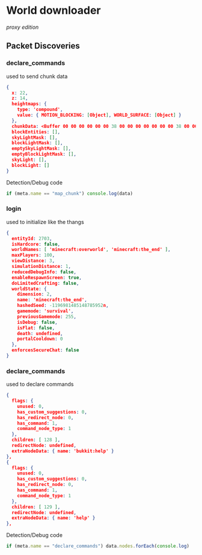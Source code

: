 # World downloader
*proxy edition*

## Packet Discoveries
### declare_commands
used to send chunk data

```json
{
  x: 22,
  z: 14,
  heightmaps: {
    type: 'compound',
    value: { MOTION_BLOCKING: [Object], WORLD_SURFACE: [Object] }
  },
  chunkData: <Buffer 00 00 00 00 00 00 38 00 00 00 00 00 00 00 38 00 00 00 00 00 00 00 38 00 00 00 00 00 00 00 38 00 00 00 00 00 00 00 38 00 00 00 00 00 00 00 38 00 00 00 ... 78 more bytes>,
  blockEntities: [],
  skyLightMask: [],
  blockLightMask: [],
  emptySkyLightMask: [],
  emptyBlockLightMask: [],
  skyLight: [],
  blockLight: []
}
```

Detection/Debug code
```js
if (meta.name == "map_chunk") console.log(data)
```

### login
used to initialize like the thangs
```json
{
  entityId: 2703,
  isHardcore: false,
  worldNames: [ 'minecraft:overworld', 'minecraft:the_end' ],
  maxPlayers: 100,
  viewDistance: 3,
  simulationDistance: 1,
  reducedDebugInfo: false,
  enableRespawnScreen: true,
  doLimitedCrafting: false,
  worldState: {
    dimension: 2,
    name: 'minecraft:the_end',
    hashedSeed: -1196981485148785952n,
    gamemode: 'survival',
    previousGamemode: 255,
    isDebug: false,
    isFlat: false,
    death: undefined,
    portalCooldown: 0
  },
  enforcesSecureChat: false
}
```

### declare_commands
used to declare commands

```json
{
  flags: {
    unused: 0,
    has_custom_suggestions: 0,
    has_redirect_node: 0,
    has_command: 1,
    command_node_type: 1
  },
  children: [ 128 ],
  redirectNode: undefined,
  extraNodeData: { name: 'bukkit:help' }
},
{
  flags: {
    unused: 0,
    has_custom_suggestions: 0,
    has_redirect_node: 0,
    has_command: 1,
    command_node_type: 1
  },
  children: [ 129 ],
  redirectNode: undefined,
  extraNodeData: { name: 'help' }
},
```
Detection/Debug code
```js
if (meta.name == "declare_commands") data.nodes.forEach(console.log)
```